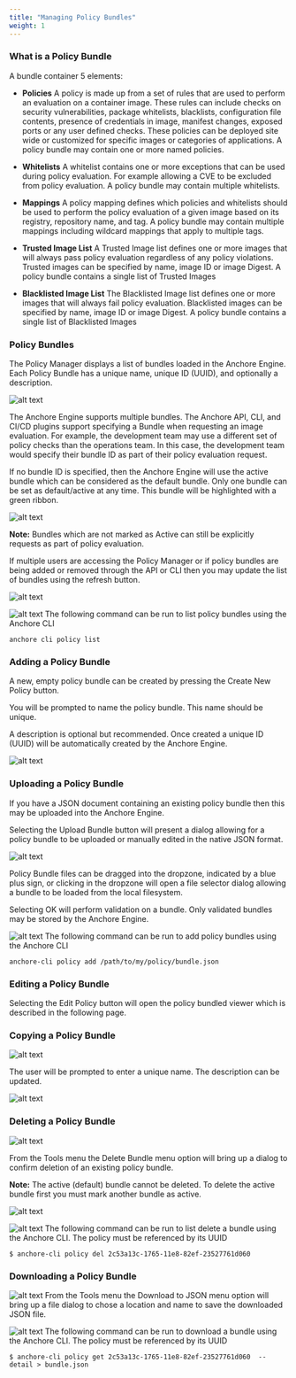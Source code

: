 ```yaml
---
title: "Managing Policy Bundles"
weight: 1
---
```


### What is a Policy Bundle

A bundle container 5 elements:

- **Policies**
  A policy is made up from a set of rules that are used to perform an evaluation on a container image. These rules can include checks on security vulnerabilities, package whitelists, blacklists, configuration file contents, presence of credentials in image, manifest changes, exposed ports or any user defined checks. These policies can be deployed site wide or customized for specific images or categories of applications.
  A policy bundle may contain one or more named policies.

- **Whitelists**
  A whitelist contains one or more exceptions that can be used during policy evaluation. For example allowing a CVE to be excluded from policy evaluation.
  A policy bundle may contain multiple whitelists.

- **Mappings**
  A policy mapping defines which policies and whitelists should be used to perform the policy evaluation of a given image based on its registry, repository name, and tag.
  A policy bundle may contain multiple mappings including wildcard mappings that apply to multiple tags.

- **Trusted Image List**
  A Trusted Image list defines one or more images that will always pass policy evaluation regardless of any policy violations.
  Trusted images can be specified by name, image ID or image Digest.
  A policy bundle contains a single list of Trusted Images

- **Blacklisted Image List**
  The Blacklisted Image list defines one or more images that will always fail policy evaluation.
  Blacklisted images can be specified by name, image ID or image Digest.
  A policy bundle contains a single list of Blacklisted Images

### Policy Bundles

The Policy Manager displays a list of bundles loaded in the Anchore Engine. Each Policy Bundle has a unique name, unique ID (UUID), and optionally a description.

![alt text](/UIPolicyBundle.png)

The Anchore Engine supports multiple bundles. The Anchore API, CLI, and CI/CD plugins support specifying a Bundle when requesting an image evaluation. For example, the development team may use a different set of policy checks than the operations team. In this case, the development team would specify their bundle ID as part of their policy evaluation request.

If no bundle ID is specified, then the Anchore Engine will use the active bundle which can be considered as the default bundle. Only one bundle can be set as default/active at any time. This bundle will be highlighted with a green ribbon.

![alt text](/GreenPolicyRibbon.png)

**Note:** Bundles which are not marked as Active can still be explicitly requests as part of policy evaluation. 

If multiple users are accessing the Policy Manager or if policy bundles are being added or removed through the API or CLI then you may update the list of bundles using the refresh button.

![alt text](/RefreshBundle.png)

![alt text](/Command.png) The following command can be run to list policy bundles using the Anchore CLI

`anchore cli policy list`

### Adding a Policy Bundle

A new, empty policy bundle can be created by pressing the Create New Policy button.

You will be prompted to name the policy bundle. This name should be unique. 

A description is optional but recommended. Once created a unique ID (UUID) will be automatically created by the Anchore Engine.

![alt text](/UICreateBundle.png)

### Uploading a Policy Bundle

If you have a JSON document containing an existing policy bundle then this may be uploaded into the Anchore Engine.

Selecting the Upload Bundle button will present a dialog allowing for a policy bundle to be uploaded or manually edited in the native JSON format.

![alt text](/UIBundleUpload.png)

Policy Bundle files can be dragged into the dropzone, indicated by a blue plus sign, or clicking in the dropzone will open a file selector dialog allowing a bundle to be loaded from the local filesystem.

Selecting OK will perform validation on a bundle. Only validated bundles may be stored by the Anchore Engine.

![alt text](http://static1.squarespace.com/static/53ce4d58e4b09f1cf081aa96/t/53eda86ce4b03190fb1eda4b/1423470352399/?format=1500w) The following command can be run to add policy bundles using the Anchore CLI

`anchore-cli policy add /path/to/my/policy/bundle.json`

### Editing a Policy Bundle

Selecting the Edit Policy button will open the policy bundled viewer which is described in the following page.

### Copying a Policy Bundle

![alt text](/Command.png)

The user will be prompted to enter a unique name. The description can be updated.

![alt text](/UICopyBundle.png)

### Deleting a Policy Bundle

![alt text](/UIBundleTools.png)

From the Tools menu the Delete Bundle menu option will bring up a dialog to confirm deletion of an existing policy bundle.

**Note:** The active (default) bundle cannot be deleted. To delete the active bundle first you must mark another bundle as active.

![alt text](/UIDeleteBundle.png)

![alt text](/Command.png) The following command can be run to list delete a bundle using the Anchore CLI. The policy must be referenced by its UUID

`$ anchore-cli policy del 2c53a13c-1765-11e8-82ef-23527761d060`

### Downloading a Policy Bundle

![alt text](/UIBundleTools.png) 
From the Tools menu the Download to JSON menu option will bring up a file dialog to chose a location and name to save the downloaded JSON file.

![alt text](/Command.png) The following command can be run to download a bundle using the Anchore CLI. The policy must be referenced by its UUID

`$ anchore-cli policy get 2c53a13c-1765-11e8-82ef-23527761d060  --detail > bundle.json`
